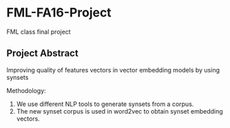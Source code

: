 # FML-FA16-Project
FML class final project

## Project Abstract

Improving quality of features vectors in vector embedding models by using synsets

Methodology:
1. We use different NLP tools to generate synsets from a corpus.
2. The new synset corpus is used in word2vec to obtain synset embedding vectors.
